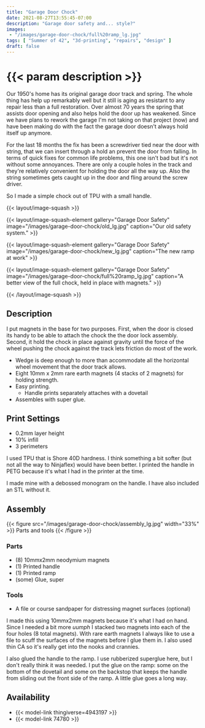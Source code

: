 ```yaml
---
title: "Garage Door Chock"
date: 2021-08-27T13:55:45-07:00
description: "Garage door safety and... style?"
images:
 - "/images/garage-door-chock/full%20ramp_lg.jpg"
tags: [ "Summer of 42", "3d-printing", "repairs", "design" ]
draft: false
---
```


# {{< param description >}}

Our 1950's home has its original garage door track and spring. The whole thing has help up remarkably well but it still is aging as resistant to any repair less than a full restoration. Over almost 70 years the spring that assists door opening and also helps hold the door up has weakened. Since we have plans to rework the garage I'm not taking on that project (now) and have been making do with the fact the garage door doesn't always hold itself up anymore.

For the last 18 months the fix has been a screwdriver tied near the door with string, that we can insert through a hold an prevent the door from falling. In terms of quick fixes for common life problems, this one isn't bad but it's not without some annoyances. There are only a couple holes in the track and they're relatively convenient for holding the door all the way up. Also the string sometimes gets caught up in the door and fling around the screw driver.

So I made a simple chock out of TPU with a small handle.

{{< layout/image-squash >}}

{{< layout/image-squash-element gallery="Garage Door Safety" image="/images/garage-door-chock/old_lg.jpg" caption="Our old safety system." >}}

{{< layout/image-squash-element gallery="Garage Door Safety" image="/images/garage-door-chock/new_lg.jpg" caption="The new ramp at work" >}}

{{< layout/image-squash-element gallery="Garage Door Safety" image="/images/garage-door-chock/full%20ramp_lg.jpg" caption="A better view of the full chock, held in place with magnets." >}}

{{< /layout/image-squash >}}

## Description

I put magnets in the base for two purposes. First, when the door is closed its handy to be able to attach the chock the the door lock assembly. Second, it hold the chock in place against gravity until the force of the wheel pushing the chock against the track lets friction do most of the work.

* Wedge is deep enough to more than accommodate all the horizontal wheel movement that the door track allows.
* Eight 10mm x 2mm rare earth magnets (4 stacks of 2 magnets) for holding strength.
* Easy printing.
  * Handle prints separately attaches with a dovetail
* Assembles with super glue.

## Print Settings

* 0.2mm layer height
* 10% infill
* 3 perimeters

I used TPU that is Shore 40D hardness. I think something a bit softer (but not all the way to Ninjaflex) would have been better. I printed the handle in PETG because it's what I had in the printer at the time.

I made mine with a debossed monogram on the handle. I have also included an STL without it. 

## Assembly

{{< figure src="/images/garage-door-chock/assembly_lg.jpg" width="33%" >}}
Parts and tools
{{< /figure >}}

### Parts

* (8) 10mmx2mm neodymium magnets
* (1) Printed handle
* (1) Printed ramp
* (some) Glue, super

### Tools

* A file or course sandpaper for distressing magnet surfaces (optional)

I made this using 10mmx2mm magnets because it's what I had on hand. Since I needed a bit more _uumph_ I stacked two magnets into each of the four holes (8 total magnets). With rare earth magnets I always like to use a file to scuff the surfaces of the magnets before I glue them in. I also used thin CA so it's really get into the nooks and crannies.

I also glued the handle to the ramp. I use rubberized superglue here, but I don't really think it was needed. I put the glue on the ramp: some on the bottom of the dovetail and some on the backstop that keeps the handle from sliding out the front side of the ramp. A little glue goes a long way.

## Availability

* {{< model-link thingiverse=4943197 >}}
* {{< model-link 74780 >}}
